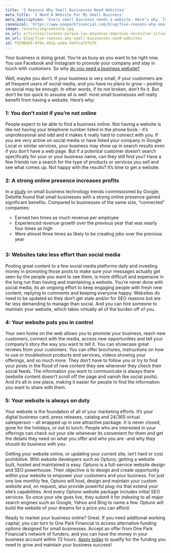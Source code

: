 ```yaml
---
title: '5 Reasons Why Small Businesses Need Websites'
meta_title: 'I Need A Website For My Small Business'
meta_description: 'Every small business needs a website. Here’s why. To pay for your website, try quick alternative funding with One Park Financial.'
canonical: 'https://www.oneparkfinancial.com/blog/five-reasons-why-small-businesses-need-websites'
image: /assets/img/website.jpg
es_url: articulos/razones-porque-las-pequenas-empresas-necesitan-sitios-web
en_url: blog/five-reasons-why-small-businesses-need-websites
id: f9296bb6-9f8e-483a-adda-4e47ca75fe7b
---
```

Your business is doing great. You’re as busy as you want to be right now. You use Facebook and Instagram to promote your company and stay in touch with customers. So why [do you need a business website?]( https://cf.optuno.com/opt15-opf?utm_source=partner&utm_medium=opf&utm_campaign=oneparkfinancial&utm_content=fivereasonswhyyouneedawebsite) 

Well, maybe you don’t. If your business is very small, if your customers are all frequent users of social media, and you have no plans to grow – posting on social may be enough. In other words, if its not broken, don’t fix it. But don’t be too quick to assume all is well:  most small businesses will really benefit from having a website. Here’s why:

### 1: You don’t exist if you’re not online
People expect to be able to find a business online. Not having a website is like not having your telephone number listed in the phone book - it’s unprofessional and odd and it makes it really hard to connect with you. If you are very active on social media or have listed your company in Google Local or similar services, your business may show up in search results even if you don’t have a web page. But if a potential customer doesn’t search specifically for your or your business name, can they still find you? Have a few friends run a search for the type of products or services you sell and see what comes up. Not happy with the results? It’s time to get a website.

### 2: A strong online presence increases profits
In a [study]( https://www2.deloitte.com/us/en/pages/technology-media-and-telecommunications/articles/connected-small-businesses.html) on small business technology trends commissioned by Google, Deloitte found that small businesses with a strong online presence gained significant benefits. Compared to businesses of the same size, “connected” companies: 

<ul style="list-style:circle;padding-left:30px;margin-bottom:30px;">
  <li>Earned two times as much revenue per employee</li>
  <li>Experienced revenue growth over the previous year that was nearly four times as high</li>
  <li>Were almost three times as likely to be creating jobs over the previous year</li>
</ul>  


 
### 3: Websites take less effort than social media
Posting great content to a few social media platforms daily and investing money in promoting those posts to make sure your messages actually get seen by the people you want to see them, is more difficult and expensive in the long run than having and maintaining a website. You’re never done with social media, its an ongoing effort to keep engaging people with fresh new content, replying to comments and keeping everyone happy. Websites do need to be updated so they don’t get stale and/or for SEO reasons but are far less demanding to manage than social. And you can hire someone to maintain your website, which takes virtually all of the burden off of you.

### 4: Your website puts you in control
Your own home on the web allows you to promote your business, reach new customers, connect with the media, access new opportunities and tell your company’s story the way you want to tell it. You can showcase great reviews from your customers. You can offer brochures, instructions on how to use or troubleshoot products and services, videos showing your offerings, and so much more. They don’t have to follow you or try to find your posts in the flood of new content they see whenever they check their social feeds. The information you want to communicate is always there (website content doesn’t scroll off the page and vanish like social posts). And it’s all in one place, making it easier for people to find the information you want to share with them.

### 5: Your website is always on duty
Your website is the foundation of all of your marketing efforts. It’s your digital business card, press releases, catalog and 24/365 virtual salesperson – all wrapped up in one attractive package. It is never closed, gone for the holidays, or out to lunch. People who are interested in your offerings can check out your site whenever its convenient for them and get the details they need on what you offer and who you are -and why they should do business with you. 

Getting your website online, or updating your current site, isn’t hard or cost prohibitive. With website developers such as Optuno, getting a website built, hosted and maintained is easy. Optuno is a full-service website design and SEO powerhouse. Their objective is to design and create opportunity within your website to empower your customers and your business.  For just one low monthly fee, Optuno will host, design and maintain your custom website and, on request, also provide powerful plug-ins that extend your site’s capabilities. And every Optuno website package includes initial SEO services. So once your site goes live, they submit it for indexing to all major search engines such as Google, Yahoo and Bing to name a few.  Optuno will build the website of your dreams for a price you can afford. 

Ready to market your business online? Great. If you need additional working capital, you can turn to One Park Financial to access alternative funding options designed for small businesses. Accept an offer from One Park Financial’s network of funders, and you can have the money  in your business account within 72 hours. [Apply today]( https://www.oneparkfinancial.com/pre-qualification) to qualify for the funding you need to grow and maintain your business success!